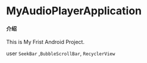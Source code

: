# MyAudioPlayerApplication

#### 介绍
This is My Frist Android Project. 

user `SeekBar` ,`BubbleScrollBar`, `RecyclerView`
